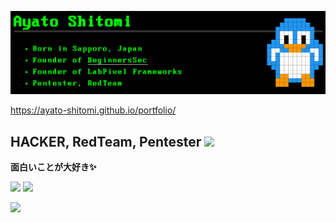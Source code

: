 <a href="https://ayato-shitomi.github.io/portfolio/"> <img src="./portfolio.png"></img> </a>

https://ayato-shitomi.github.io/portfolio/

## HACKER, RedTeam, Pentester ![](https://komarev.com/ghpvc/?username=ayato-shitomi)

**面白いことが大好き✨**

![](https://img.shields.io/badge/Hardening-2022-purple?style=for-the-badge) ![](https://img.shields.io/badge/Security%20Camp-2023-yellow?style=for-the-badge)

![](https://img.shields.io/badge/Tor%20Project-Japanese-red?style=for-the-badge&logo=torproject)
